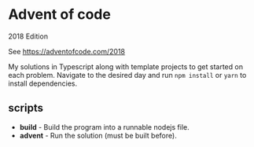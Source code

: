 Advent of code
==============
2018 Edition

See https://adventofcode.com/2018

My solutions in Typescript along with template projects to get started on each problem. Navigate to the desired day and run `npm install` or `yarn` to install dependencies.

## scripts

* __build__ - Build the program into a runnable nodejs file.
* __advent__ - Run the solution (must be built before).
